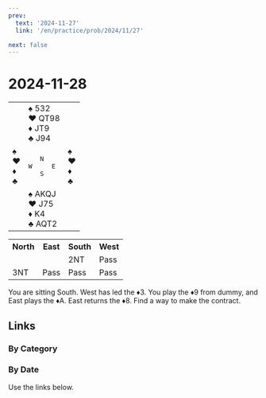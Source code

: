 ```yaml
---
prev:
  text: '2024-11-27'
  link: '/en/practice/prob/2024/11/27'

next: false
---
```


# 2024-11-28

<table class="deal">
	<tr>
		<td></td>
		<td>♠ 532<br>♥ QT98<br>♦ JT9<br>♣ J94</td>
		<td></td>
	</tr>
	<tr>
		<td>♠ <br>♥ <br>♦ <br>♣ </td>
		<td><pre>   N<br>W     E<br>   S</pre></td>
		<td>♠ <br>♥ <br>♦ <br>♣ </td>
	</tr>
	<tr>
		<td></td>
		<td>♠ AKQJ<br>♥ J75<br>♦ K4<br>♣ AQT2</td>
		<td></td>
	</tr>
</table>

<table class="auction">
	<tr>
		<th>North</th>
		<th>East</th>
		<th>South</th>
		<th>West</th>
	</tr>
	<tr>
		<td></td>
		<td></td>
		<td>2NT</td>
		<td>Pass</td>
	</tr>
	<tr>
		<td>3NT</td>
		<td>Pass</td>
		<td>Pass</td>
		<td>Pass</td>
	</tr>
</table>

You are sitting South. West has led the ♦3. You play the ♦9 from dummy, and East plays the ♦A. East returns the ♦8. Find a way to make the contract.

## Links

[<Badge type="tip" text="Check Solution"/>](/en/learning/prob/2024/11/28)

### By Category

[<Badge type="tip" text="<--"/>](/en/practice/prob/2024/11/25)
[<Badge type="tip" text="Calendar"/>](/en/practice/calendar/2024/11)
[<Badge type="info" text="-->"/>](/en/practice/prob/2024/11/28#links)

### By Date

Use the links below.